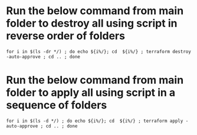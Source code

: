 # Run the below command from main folder to destroy all using script in reverse order of folders
    for i in $(ls -dr */) ; do echo ${i%/}; cd  ${i%/} ; terraform destroy -auto-approve ; cd .. ; done


# Run the below command from main folder to apply all using script in a sequence of folders
    for i in $(ls -d */) ; do echo ${i%/}; cd  ${i%/} ; terraform apply -auto-approve ; cd .. ; done